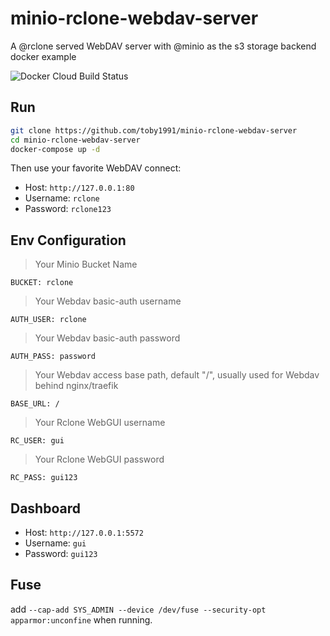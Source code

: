 # minio-rclone-webdav-server

A @rclone served WebDAV server with @minio as the s3 storage backend docker example

![Docker Cloud Build Status](https://img.shields.io/docker/cloud/build/toby1991/rclone-webdav.svg)

## Run
```bash
git clone https://github.com/toby1991/minio-rclone-webdav-server
cd minio-rclone-webdav-server
docker-compose up -d
```

Then use your favorite WebDAV connect:
* Host: `http://127.0.0.1:80`
* Username: `rclone`
* Password: `rclone123`

## Env Configuration
> Your Minio Bucket Name
```
BUCKET: rclone
```
> Your Webdav basic-auth username
```
AUTH_USER: rclone
```
> Your Webdav basic-auth password
```
AUTH_PASS: password
```
> Your Webdav access base path, default "/", usually used for Webdav behind nginx/traefik
```
BASE_URL: /
```
> Your Rclone WebGUI username
```
RC_USER: gui
```
> Your Rclone WebGUI password
```
RC_PASS: gui123
```

## Dashboard
* Host: `http://127.0.0.1:5572`
* Username: `gui`
* Password: `gui123`

## Fuse
add `--cap-add SYS_ADMIN --device /dev/fuse --security-opt apparmor:unconfine` when running.
